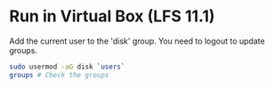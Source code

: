# Run in Virtual Box (LFS 11.1)
Add the current user to the 'disk' group. You need to logout to update groups.
``` bash
sudo usermod -aG disk `users`
groups # Check the groups
```
